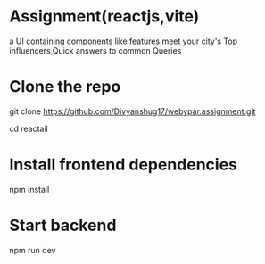 # Assignment(reactjs,vite)
a UI containing components like features,meet your city's Top influencers,Quick answers to common Queries

# Clone the repo
git clone https://github.com/Divyanshug17/webypar.assignment.git

cd reactail

# Install frontend dependencies
npm install

# Start backend
npm run dev
